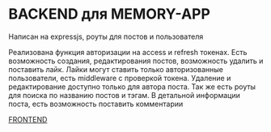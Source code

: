 # BACKEND для MEMORY-APP

Написан на expressjs, роуты для постов и пользователя  

Реализована функция авторизации на access и refresh токенах. Есть возможность создания, редактирования постов, возможность удалить и поставить лайк. 
Лайки могут ставить только авторизованные пользователи, есть middleware с проверкой токена. Удаление и редактирование доступно только для автора поста.
Так же есть роуты для поиска по названию постов и тэгам. В детальной информации поста, есть возможность поставить комментарии  

[FRONTEND](https://andrew28092002.github.io/react-mern-memory/)
